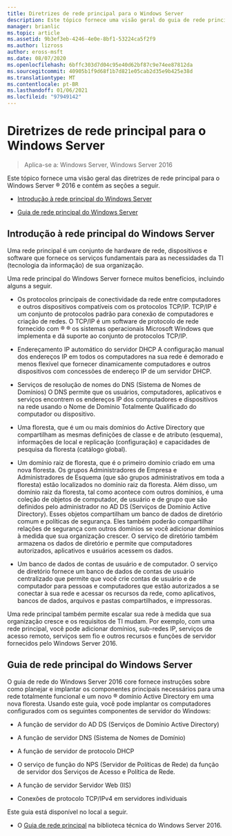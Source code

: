 ```yaml
---
title: Diretrizes de rede principal para o Windows Server
description: Este tópico fornece uma visão geral do guia de rede principal, que permite que você planeje e implante os componentes principais necessários para uma rede totalmente funcional e um novo domínio Active Directory em uma nova floresta com o Windows Server 2016
manager: brianlic
ms.topic: article
ms.assetid: 9b3ef3eb-4246-4e0e-8bf1-53224ca5f2f9
ms.author: lizross
author: eross-msft
ms.date: 08/07/2020
ms.openlocfilehash: 6bffc303d7d04c95e40d62bf87c9e74ee87812da
ms.sourcegitcommit: 40905b1f9d68f1b7d821e05cab2d35e9b425e38d
ms.translationtype: MT
ms.contentlocale: pt-BR
ms.lasthandoff: 01/06/2021
ms.locfileid: "97949142"
---
```

# <a name="core-network-guidance-for-windows-server"></a>Diretrizes de rede principal para o Windows Server

>Aplica-se a: Windows Server, Windows Server 2016

Este tópico fornece uma visão geral das diretrizes de rede principal para o Windows Server &reg; 2016 e contém as seções a seguir.

-   [Introdução à rede principal do Windows Server](#bkmk_intro)

-   [Guia de rede principal do Windows Server](#bkmk_core)

## <a name="introduction-to-the-windows-server-core-network"></a><a name="bkmk_intro"></a>Introdução à rede principal do Windows Server

Uma rede principal é um conjunto de hardware de rede, dispositivos e software que fornece os serviços fundamentais para as necessidades da TI (tecnologia da informação) de sua organização.

Uma rede principal do Windows Server fornece muitos benefícios, incluindo alguns a seguir.

- Os protocolos principais de conectividade da rede entre computadores e outros dispositivos compatíveis com os protocolos TCP/IP. TCP/IP é um conjunto de protocolos padrão para conexão de computadores e criação de redes. O TCP/IP é um software de protocolo de rede fornecido com &reg; &reg; os sistemas operacionais Microsoft Windows que implementa e dá suporte ao conjunto de protocolos TCP/IP.

- Endereçamento IP automático do servidor DHCP A configuração manual dos endereços IP em todos os computadores na sua rede é demorado e menos flexível que fornecer dinamicamente computadores e outros dispositivos com concessões de endereço IP de um servidor DHCP.

- Serviços de resolução de nomes do DNS (Sistema de Nomes de Domínios) O DNS permite que os usuários, computadores, aplicativos e serviços encontrem os endereços IP dos computadores e dispositivos na rede usando o Nome de Domínio Totalmente Qualificado do computador ou dispositivo.

- Uma floresta, que é um ou mais domínios do Active Directory que compartilham as mesmas definições de classe e de atributo (esquema), informações de local e replicação (configuração) e capacidades de pesquisa da floresta (catálogo global).

- Um domínio raiz de floresta, que é o primeiro domínio criado em uma nova floresta. Os grupos Administradores de Empresa e Administradores de Esquema (que são grupos administrativos em toda a floresta) estão localizados no domínio raiz da floresta. Além disso, um domínio raiz da floresta, tal como acontece com outros domínios, é uma coleção de objetos de computador, de usuário e de grupo que são definidos pelo administrador no AD DS (Serviços de Domínio Active Directory). Esses objetos compartilham um banco de dados de diretório comum e políticas de segurança. Eles também poderão compartilhar relações de segurança com outros domínios se você adicionar domínios à medida que sua organização crescer. O serviço de diretório também armazena os dados de diretório e permite que computadores autorizados, aplicativos e usuários acessem os dados.

- Um banco de dados de contas de usuário e de computador. O serviço de diretório fornece um banco de dados de contas de usuário centralizado que permite que você crie contas de usuário e de computador para pessoas e computadores que estão autorizados a se conectar à sua rede e acessar os recursos da rede, como aplicativos, bancos de dados, arquivos e pastas compartilhados, e impressoras.

Uma rede principal também permite escalar sua rede à medida que sua organização cresce e os requisitos de TI mudam. Por exemplo, com uma rede principal, você pode adicionar domínios, sub-redes IP, serviços de acesso remoto, serviços sem fio e outros recursos e funções de servidor fornecidos pelo Windows Server 2016.

## <a name="core-network-guide-for-windows-server"></a><a name="bkmk_core"></a>Guia de rede principal do Windows Server

O guia de rede do Windows Server 2016 core fornece instruções sobre como planejar e implantar os componentes principais necessários para uma rede totalmente funcional e um novo &reg; domínio Active Directory em uma nova floresta. Usando este guia, você pode implantar os computadores configurados com os seguintes componentes de servidor do Windows:

- A função de servidor do AD DS (Serviços de Domínio Active Directory)

- A função de servidor DNS (Sistema de Nomes de Domínio)

- A função de servidor de protocolo DHCP

- O serviço de função do NPS (Servidor de Políticas de Rede) da função de servidor dos Serviços de Acesso e Política de Rede.

- A função de servidor Servidor Web (IIS)

- Conexões de protocolo TCP/IPv4 em servidores individuais

Este guia está disponível no local a seguir.

- O [Guia de rede principal](../core-network-guide/Core-Network-Guide.md) na biblioteca técnica do Windows Server 2016.



